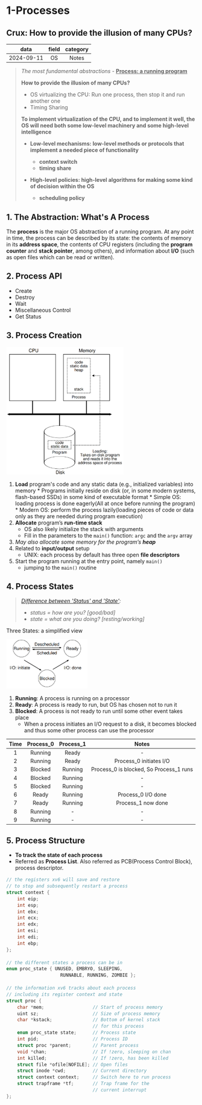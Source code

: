 # 1-Processes

## **Crux: How to provide the illusion of many CPUs?** 

|    data    | field | category |
| :--: | :--: | :--: |
|2024-09-11 | OS | Notes |

>  *The most fundamental abstractions* - **<u>Process: a running program</u>**
>
>   **How to provide the illusion of many CPUs?** 
>  
>   * 	OS virtualizing the CPU: Run one process, then stop it and run another one
>   * 	Timing Sharing
>
>   **To implement virtualization of the CPU, and to implement it well, the OS will need both some low-level machinery and some high-level intelligence**
> 
>   *  	**Low-level mechanisms: low-level methods or protocols that implement a needed piece of functionality**
>       *  	**context switch**
>       *  	**timing share**
>       
>   *  	**High-level policies: high-level algorithms for making some kind of decision within the OS**
>       * 	**scheduling policy**

## 1. The Abstraction: What's A Process

The **process** is the major OS abstraction of a running program. At any point in time, the process can be described by its state: the contents of memory in its **address space**, the contents of CPU registers (including the **program counter** and **stack pointer**, among others), and information about **I/O** (such as open files which can be read or written).

## 2. Process API

*   Create
*   Destroy
*   Wait
*   Miscellaneous Control
*   Get Status

## 3. Process Creation

<img src="https://raw.githubusercontent.com/rouge3877/ImageHosting/main/image-20240911173700071.png" alt="image-20240911173700071" style="zoom:33%;" />

1.    **Load** program's code and any static data (e.g., initialized variables) into memory
     *   Programs initially reside on disk (or, in some modern systems, flash-based SSDs) in some kind of executable format
     *   Simple OS: loading process is done eagerly(All at once before running the program)
     *   Modern OS: perform the process lazily(loading pieces of code or data only as they are needed during program execution)
2.   **Allocate** program’s **run-time stack**
     *   OS also likely initialize the stack with arguments
     *   Fill in the parameters to the `main()` function: `argc` and the `argv` array
3.    *May also allocate some memory for the program’s **heap***
4.   Related to **input/output** setup
     *   UNIX: each process by default has three open **file descriptors**
5.    Start the program running at the entry point, namely `main()`
      *   jumping to the `main()` routine

## 4. Process States

>   *[Difference between 'Status' and 'State'](https://stackoverflow.com/a/11229919/23018082):*
>
>   *   *status = how are you? [good/bad]*
>   *   *state = what are you doing? [resting/working]*

Three States: a simplified view

<img src="https://raw.githubusercontent.com/rouge3877/ImageHosting/main/image-20240911175029604.png" alt="State Transitions" style="zoom:33%;" />

1.   **Running**: A process is running on a processor
2.   **Ready**: A process is ready to run, but OS has chosen not to run it
3.   **Blocked**: A process is not ready to run until some other event takes place
     *   When a process initiates an I/O request to a disk, it becomes blocked and thus some other process can use the processor

| Time | Process_0 | Process_1 |                  Notes                  |
| :--: | :-------: | :-------: | :-------------------------------------: |
|  1   |  Running  |   Ready   |                    -                    |
|  2   |  Running  |   Ready   |         Process_0 initiates I/O         |
|  3   |  Blocked  |  Running  | Process_0 is blocked, So Process_1 runs |
|  4   |  Blocked  |  Running  |                    -                    |
|  5   |  Blocked  |  Running  |                    -                    |
|  6   |   Ready   |  Running  |           Process_0 I/O done            |
|  7   |   Ready   |  Running  |           Process_1 now done            |
|  8   |  Running  |     -     |                    -                    |
|  9   |  Running  |     -     |                    -                    |

## 5. Process Structure

*   **To track the state of each process**
*   Referred as **Process List**. Also referred as PCB(Process Control Block), process descriptor.

``` C
// the registers xv6 will save and restore
// to stop and subsequently restart a process
struct context {
    int eip;
    int esp;
    int ebx;
    int ecx;
    int edx;
    int esi;
    int edi;
    int ebp;
};

// the different states a process can be in
enum proc_state { UNUSED, EMBRYO, SLEEPING,
					RUNNABLE, RUNNING, ZOMBIE };

// the information xv6 tracks about each process
// including its register context and state
struct proc {
    char *mem; 					// Start of process memory
    uint sz; 					// Size of process memory
    char *kstack; 				// Bottom of kernel stack
    							// for this process
    enum proc_state state; 		// Process state
    int pid; 					// Process ID
    struct proc *parent; 		// Parent process
    void *chan; 				// If !zero, sleeping on chan
    int killed; 				// If !zero, has been killed
    struct file *ofile[NOFILE]; // Open files
    struct inode *cwd; 			// Current directory
    struct context context; 	// Switch here to run process
    struct trapframe *tf;		// Trap frame for the
    							// current interrupt
};
```



